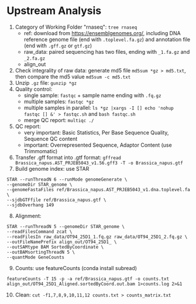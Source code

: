 # Upstream Analysis

1. Category of Working Folder "rnaseq": `tree rnaseq`
   - ref: download from https://ensemblgenomes.org/, including DNA reference genome file (end with `.toplevel.fa.gz`) and annotation file (end with `.gff.gz` or `gtf.gz`)
   - raw_data: paired sequencing has two files, ending with `_1.fa.gz` and `_2.fa.gz`
   - align_out
2. Check integrality of raw data: generate md5 file `md5sum *gz > md5.txt`, then compare the md5 value `md5sum -c md5.txt`
3. Unzip `.gz` file: `gunzip *gz` 
4. Quality control: 
   - single sample: `fastqc` + sample name ending with `.fq.gz`
   - multiple samples: `fastqc *gz`
   - multiple samples in parallel: `ls *gz |xargs -I [] echo 'nohup fastqc [] &' > fastqc.sh` and `bash fastqc.sh`
   - merge QC report: `multiqc ./`
5. QC report:
   - very important: Basic Statistics, Per Base Sequence Quality, Sequence QC content
   - important: Overrepresented Sequence, Adaptor Content (use Trimmomatic)
6. Transfer .gff format into .gtf format: `gffread Brassica_napus.AST_PRJEB5043_v1.56.gff3 -T -o Brassica_napus.gtf`
7. Build genome index: use STAR
```
STAR --runThreadN 6 --runMode genomeGenerate \
--genomeDir STAR_genome \ 
--genomeFastaFiles ref/Brassica_napus.AST_PRJEB5043_v1.dna.toplevel.fa \
--sjdbGTFfile ref/Brassica_napus.gtf \
--sjdbOverhang 149
```
8. Alignment: 
```
STAR --runThreadN 5 --genomeDir STAR_genome \
--readFilesCommand zcat \ 
--readFilesIn raw_data/OT94_25D1_1.fq.gz raw_data/OT94_25D1_2.fq.gz \
--outFileNamePrefix align_out/OT94_25D1_ \
--outSAMtype BAM SortedByCoordinate \
--outBAMsortingThreadN 5 \
--quantMode GeneCounts
```
9. Counts: use featureCounts (conda install subread)
```
featureCounts -T 15 -p -a ref/Brassica_napus.gtf -o counts.txt align_out/OT94_25D1_Aligned.sortedByCoord.out.bam 1>counts.log 2>&1
```
10. Clean: `cut -f1,7,8,9,10,11,12 counts.txt > counts_matrix.txt` 


